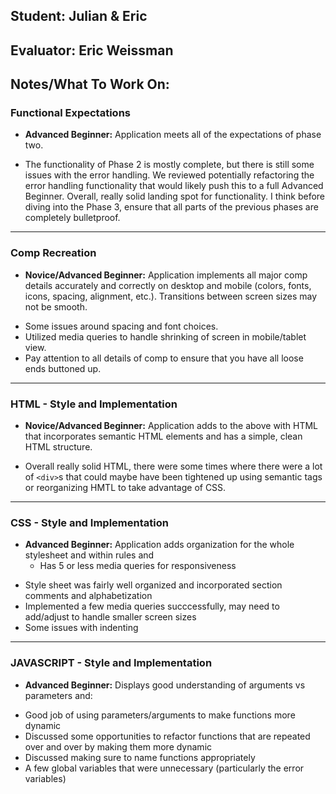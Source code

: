 ## Student: Julian & Eric
## Evaluator: Eric Weissman
## Notes/What To Work On:

### Functional Expectations
* __Advanced Beginner:__ Application meets all of the expectations of phase two.
- The functionality of Phase 2 is mostly complete, but there is still some issues with the error handling. We reviewed potentially refactoring the error handling functionality that would likely push this to a full Advanced Beginner. Overall, really solid landing spot for functionality. I think before diving into the Phase 3, ensure that all parts of the previous phases are completely bulletproof.

------------------------------------------------------------------

### Comp Recreation

* __Novice/Advanced Beginner:__ Application implements all major comp details accurately and correctly on desktop and mobile (colors, fonts, icons, spacing, alignment,  etc.). Transitions between screen sizes may not be smooth.
- Some issues around spacing and font choices.
- Utilized media queries to handle shrinking of screen in mobile/tablet view.
- Pay attention to all details of comp to ensure that you have all loose ends buttoned up.

------------------------------------------------------------------

### HTML - Style and Implementation

* __Novice/Advanced Beginner:__ Application adds to the above with HTML that incorporates semantic HTML elements and has a simple, clean HTML structure.
- Overall really solid HTML, there were some times where there were a lot of `<div>`s that could maybe have been tightened up using semantic tags or reorganizing HMTL to take advantage of CSS.


------------------------------------------------------------------

### CSS - Style and Implementation

* __Advanced Beginner:__ Application adds organization for the whole stylesheet and within rules and
  * Has 5 or less media queries for responsiveness
- Style sheet was fairly well organized and incorporated section comments and alphabetization
- Implemented a few media queries succcessfully, may need to add/adjust to handle smaller screen sizes
- Some issues with indenting 

------------------------------------------------------------------

### JAVASCRIPT - Style and Implementation
* __Advanced Beginner:__ Displays good understanding of arguments vs parameters and:
- Good job of using parameters/arguments to make functions more dynamic
- Discussed some opportunities to refactor functions that are repeated over and over by making them more dynamic
- Discussed making sure to name functions appropriately
- A few global variables that were unnecessary (particularly the error variables)
